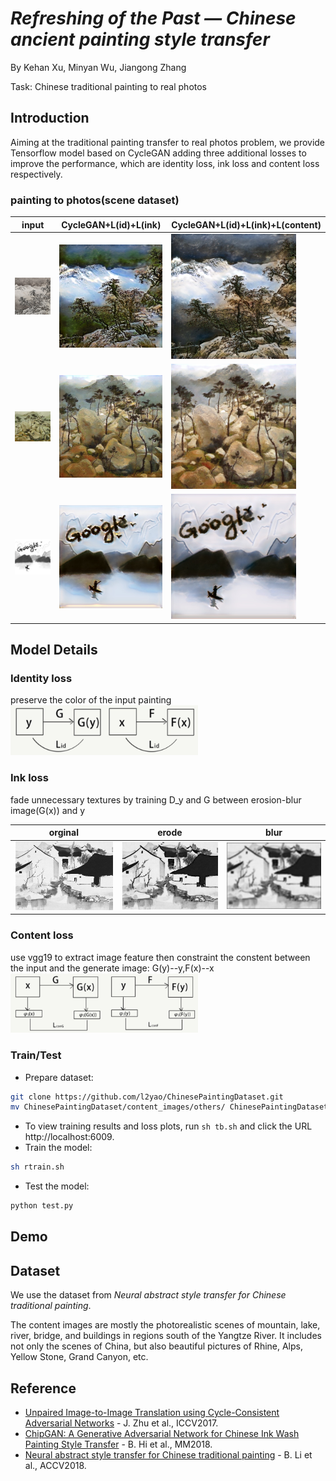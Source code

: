 # *Refreshing of the Past — Chinese ancient painting style transfer*
By Kehan Xu, Minyan Wu, Jiangong Zhang

Task: Chinese traditional painting to real photos  

## Introduction
Aiming at the traditional painting transfer to real photos problem, we provide Tensorflow model based on CycleGAN adding three additional losses to improve the performance, which are identity loss, ink loss and content loss respectively.  
### painting to photos(scene dataset)

|input|CycleGAN+L(id)+L(ink)|CycleGAN+L(id)+L(ink)+L(content)|
|---|----|-----|
|<img src='imgs/mount.jpg' width='200'>| <img src='imgs/mount_2loss.jpg' width='200'>| <img src='imgs/mount_3loss.jpg' width='200'>|
|<img src='imgs/stone.jpg' width='200'>| <img src='imgs/stone_2loss.jpg' width='200'>| <img src='imgs/stone_3loss.jpg' width='200'>|
|<img src='imgs/draw.jpg' width='200'>| <img src='imgs/draw_2loss.jpg' width='200'>| <img src='imgs/draw_3loss.jpg' width='200'>|

## Model Details
### Identity loss  
preserve the color of the input painting  
<img src='imgs/id-loss.png' width='300'>
### Ink loss  
fade unnecessary textures by training D_y and G between erosion-blur image(G(x)) and y  

|orginal|erode|blur|
|---|----|-----|
|<img src='imgs/test.jpg' width='200'>| <img src='imgs/erode.jpg' width='200'>| <img src='imgs/blur.jpg' width='200'>|

### Content loss  
use vgg19 to extract image feature then constraint the constent between the input and the generate image: G(y)--y,F(x)--x  
<img src='imgs/content-loss.png' width='300'>
### Train/Test
- Prepare dataset:
```bash
git clone https://github.com/l2yao/ChinesePaintingDataset.git  
mv ChinesePaintingDataset/content_images/others/ ChinesePaintingDataset/content_images/main/
```
- To view training results and loss plots, run `sh tb.sh` and click the URL http://localhost:6009.
- Train the model:
```bash
sh rtrain.sh
```
- Test the model:
```bash
python test.py

```
## Demo 

## Dataset
We use the dataset from *Neural abstract style transfer for Chinese traditional painting*. 

The content images are mostly the photorealistic scenes of mountain, lake, river, bridge, and buildings in regions south of the Yangtze River. It includes not only the scenes of China, but also beautiful pictures of Rhine, Alps, Yellow Stone, Grand Canyon, etc. 


## Reference
* [Unpaired Image-to-Image Translation using Cycle-Consistent Adversarial Networks](https://arxiv.org/pdf/1703.10593.pdf) - J. Zhu et al., ICCV2017.
* [ChipGAN: A Generative Adversarial Network for Chinese Ink Wash Painting Style Transfer](http://alumni.media.mit.edu/~shiboxin/files/He_MM18.pdf) - B. Hi et al., MM2018.
* [Neural abstract style transfer for Chinese traditional painting](https://arxiv.org/pdf/1812.03264.pdf) - B. Li et al., ACCV2018.
